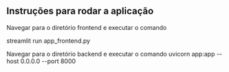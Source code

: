 ## Instruções para rodar a aplicação

Navegar para o diretório frontend e executar o comando

streamlit run app_frontend.py

Navegar para o diretório backend e executar o comando
uvicorn app:app --host 0.0.0.0 --port 8000